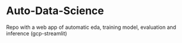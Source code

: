 # Auto-Data-Science
 Repo with a web app of automatic eda, training model, evaluation and inference (gcp-streamlit)
